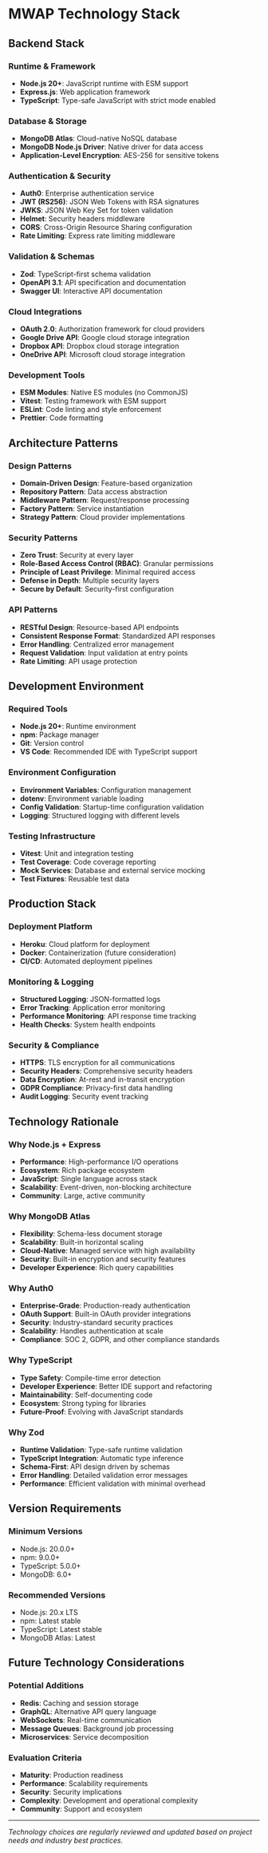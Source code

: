 # MWAP Technology Stack

## Backend Stack

### Runtime & Framework
- **Node.js 20+**: JavaScript runtime with ESM support
- **Express.js**: Web application framework
- **TypeScript**: Type-safe JavaScript with strict mode enabled

### Database & Storage
- **MongoDB Atlas**: Cloud-native NoSQL database
- **MongoDB Node.js Driver**: Native driver for data access
- **Application-Level Encryption**: AES-256 for sensitive tokens

### Authentication & Security
- **Auth0**: Enterprise authentication service
- **JWT (RS256)**: JSON Web Tokens with RSA signatures
- **JWKS**: JSON Web Key Set for token validation
- **Helmet**: Security headers middleware
- **CORS**: Cross-Origin Resource Sharing configuration
- **Rate Limiting**: Express rate limiting middleware

### Validation & Schemas
- **Zod**: TypeScript-first schema validation
- **OpenAPI 3.1**: API specification and documentation
- **Swagger UI**: Interactive API documentation

### Cloud Integrations
- **OAuth 2.0**: Authorization framework for cloud providers
- **Google Drive API**: Google cloud storage integration
- **Dropbox API**: Dropbox cloud storage integration
- **OneDrive API**: Microsoft cloud storage integration

### Development Tools
- **ESM Modules**: Native ES modules (no CommonJS)
- **Vitest**: Testing framework with ESM support
- **ESLint**: Code linting and style enforcement
- **Prettier**: Code formatting

## Architecture Patterns

### Design Patterns
- **Domain-Driven Design**: Feature-based organization
- **Repository Pattern**: Data access abstraction
- **Middleware Pattern**: Request/response processing
- **Factory Pattern**: Service instantiation
- **Strategy Pattern**: Cloud provider implementations

### Security Patterns
- **Zero Trust**: Security at every layer
- **Role-Based Access Control (RBAC)**: Granular permissions
- **Principle of Least Privilege**: Minimal required access
- **Defense in Depth**: Multiple security layers
- **Secure by Default**: Security-first configuration

### API Patterns
- **RESTful Design**: Resource-based API endpoints
- **Consistent Response Format**: Standardized API responses
- **Error Handling**: Centralized error management
- **Request Validation**: Input validation at entry points
- **Rate Limiting**: API usage protection

## Development Environment

### Required Tools
- **Node.js 20+**: Runtime environment
- **npm**: Package manager
- **Git**: Version control
- **VS Code**: Recommended IDE with TypeScript support

### Environment Configuration
- **Environment Variables**: Configuration management
- **dotenv**: Environment variable loading
- **Config Validation**: Startup-time configuration validation
- **Logging**: Structured logging with different levels

### Testing Infrastructure
- **Vitest**: Unit and integration testing
- **Test Coverage**: Code coverage reporting
- **Mock Services**: Database and external service mocking
- **Test Fixtures**: Reusable test data

## Production Stack

### Deployment Platform
- **Heroku**: Cloud platform for deployment
- **Docker**: Containerization (future consideration)
- **CI/CD**: Automated deployment pipelines

### Monitoring & Logging
- **Structured Logging**: JSON-formatted logs
- **Error Tracking**: Application error monitoring
- **Performance Monitoring**: API response time tracking
- **Health Checks**: System health endpoints

### Security & Compliance
- **HTTPS**: TLS encryption for all communications
- **Security Headers**: Comprehensive security headers
- **Data Encryption**: At-rest and in-transit encryption
- **GDPR Compliance**: Privacy-first data handling
- **Audit Logging**: Security event tracking

## Technology Rationale

### Why Node.js + Express
- **Performance**: High-performance I/O operations
- **Ecosystem**: Rich package ecosystem
- **JavaScript**: Single language across stack
- **Scalability**: Event-driven, non-blocking architecture
- **Community**: Large, active community

### Why MongoDB Atlas
- **Flexibility**: Schema-less document storage
- **Scalability**: Built-in horizontal scaling
- **Cloud-Native**: Managed service with high availability
- **Security**: Built-in encryption and security features
- **Developer Experience**: Rich query capabilities

### Why Auth0
- **Enterprise-Grade**: Production-ready authentication
- **OAuth Support**: Built-in OAuth provider integrations
- **Security**: Industry-standard security practices
- **Scalability**: Handles authentication at scale
- **Compliance**: SOC 2, GDPR, and other compliance standards

### Why TypeScript
- **Type Safety**: Compile-time error detection
- **Developer Experience**: Better IDE support and refactoring
- **Maintainability**: Self-documenting code
- **Ecosystem**: Strong typing for libraries
- **Future-Proof**: Evolving with JavaScript standards

### Why Zod
- **Runtime Validation**: Type-safe runtime validation
- **TypeScript Integration**: Automatic type inference
- **Schema-First**: API design driven by schemas
- **Error Handling**: Detailed validation error messages
- **Performance**: Efficient validation with minimal overhead

## Version Requirements

### Minimum Versions
- Node.js: 20.0.0+
- npm: 9.0.0+
- TypeScript: 5.0.0+
- MongoDB: 6.0+

### Recommended Versions
- Node.js: 20.x LTS
- npm: Latest stable
- TypeScript: Latest stable
- MongoDB Atlas: Latest

## Future Technology Considerations

### Potential Additions
- **Redis**: Caching and session storage
- **GraphQL**: Alternative API query language
- **WebSockets**: Real-time communication
- **Message Queues**: Background job processing
- **Microservices**: Service decomposition

### Evaluation Criteria
- **Maturity**: Production readiness
- **Performance**: Scalability requirements
- **Security**: Security implications
- **Complexity**: Development and operational complexity
- **Community**: Support and ecosystem

---
*Technology choices are regularly reviewed and updated based on project needs and industry best practices.*
